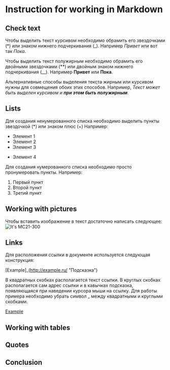 # Instruction for working in Markdown

## Check text

Чтобы выделить текст курсивом необходимо обрамить его звездочками (*) или знаком нижнего подчеркивания (_). Например *Привет* или вот так _Пока_.

Чтобы выделить текст полужирным необходимо обрамить его двойными звездочками (**) или двойным знаком нижнего подчеркивания (__). Например **Привет** или __Пока__.

Альтернативные способы выделения текста жирным или курсивом нужны для совмещения обоих этих способов. Например, _Текст может быть выделен курсивом и **при этом быть полужирным**_.

## Lists


Для создания ненумерованного списка необходимо выделить пункты звездочкой (*) или знаком плюс (+) Например:
* Элемент 1
* Элемент 2
* Элемент 3
+ Элемент 4

Для создания нумерованного списка необходимо просто пронумеровать пункты. Например:

1. Первый пункт
2. Второй пункт
3. Третий пункт


## Working with pictures

Чтобы вставить изображение в текст достаточно написать следующее:
![It's MC21-300](MC21-300.jpg)

## Links

Для расположения ссылки в документе используется следующая конструкция:

[Example]_(http://example.ru/ "Подсказка")

В квадратных скобках располагается текст ссылки. В круглых скобках располагается сам адрес ссылки и в кавычках подсказка, появляющаяся при наведении курсора мыши на ссылку.
Для работы примера необходимо убрать символ _ между квадратными и круглыми скобками.

[Example](http://example.ru/ "Подсказка")

## Working with tables

## Quotes

## Conclusion